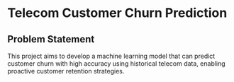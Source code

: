 # Telecom Customer Churn Prediction

## Problem Statement
This project aims to develop a machine learning model that can predict customer churn with high accuracy using historical telecom data, enabling proactive customer retention strategies.